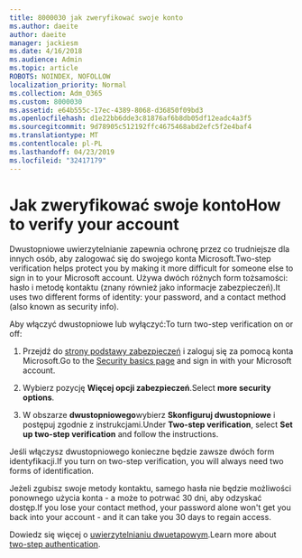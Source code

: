 ```yaml
---
title: 8000030 jak zweryfikować swoje konto
ms.author: daeite
author: daeite
manager: jackiesm
ms.date: 4/16/2018
ms.audience: Admin
ms.topic: article
ROBOTS: NOINDEX, NOFOLLOW
localization_priority: Normal
ms.collection: Adm_O365
ms.custom: 8000030
ms.assetid: e64b555c-17ec-4389-8068-d36850f09bd3
ms.openlocfilehash: d1e22bb6dde3c81876af6b8db05df12eadc4a3f5
ms.sourcegitcommit: 9d78905c512192ffc4675468abd2efc5f2e4baf4
ms.translationtype: MT
ms.contentlocale: pl-PL
ms.lasthandoff: 04/23/2019
ms.locfileid: "32417179"
---
```

# <a name="how-to-verify-your-account"></a><span data-ttu-id="3c507-102">Jak zweryfikować swoje konto</span><span class="sxs-lookup"><span data-stu-id="3c507-102">How to verify your account</span></span>

<span data-ttu-id="3c507-103">Dwustopniowe uwierzytelnianie zapewnia ochronę przez co trudniejsze dla innych osób, aby zalogować się do swojego konta Microsoft.</span><span class="sxs-lookup"><span data-stu-id="3c507-103">Two-step verification helps protect you by making it more difficult for someone else to sign in to your Microsoft account.</span></span> <span data-ttu-id="3c507-104">Używa dwóch różnych form tożsamości: hasło i metodę kontaktu (znany również jako informacje zabezpieczeń).</span><span class="sxs-lookup"><span data-stu-id="3c507-104">It uses two different forms of identity: your password, and a contact method (also known as security info).</span></span> 
  
<span data-ttu-id="3c507-105">Aby włączyć dwustopniowe lub wyłączyć:</span><span class="sxs-lookup"><span data-stu-id="3c507-105">To turn two-step verification on or off:</span></span>
  
1. <span data-ttu-id="3c507-106">Przejdź do [strony podstawy zabezpieczeń](https://go.microsoft.com/fwlink/?linkid=842325) i zaloguj się za pomocą konta Microsoft.</span><span class="sxs-lookup"><span data-stu-id="3c507-106">Go to the [Security basics page](https://go.microsoft.com/fwlink/?linkid=842325) and sign in with your Microsoft account.</span></span> 
    
2. <span data-ttu-id="3c507-107">Wybierz pozycję **Więcej opcji zabezpieczeń**.</span><span class="sxs-lookup"><span data-stu-id="3c507-107">Select **more security options**.</span></span> 
    
3. <span data-ttu-id="3c507-108">W obszarze **dwustopniowego**wybierz **Skonfiguruj dwustopniowe** i postępuj zgodnie z instrukcjami.</span><span class="sxs-lookup"><span data-stu-id="3c507-108">Under **Two-step verification**, select **Set up two-step verification** and follow the instructions.</span></span> 
    
<span data-ttu-id="3c507-109">Jeśli włączysz dwustopniowego konieczne będzie zawsze dwóch form identyfikacji.</span><span class="sxs-lookup"><span data-stu-id="3c507-109">If you turn on two-step verification, you will always need two forms of identification.</span></span>
  
<span data-ttu-id="3c507-110">Jeżeli zgubisz swoje metody kontaktu, samego hasła nie będzie możliwości ponownego użycia konta - a może to potrwać 30 dni, aby odzyskać dostęp.</span><span class="sxs-lookup"><span data-stu-id="3c507-110">If you lose your contact method, your password alone won't get you back into your account - and it can take you 30 days to regain access.</span></span> 
  
<span data-ttu-id="3c507-111">Dowiedz się więcej o [uwierzytelnianiu dwuetapowym](https://go.microsoft.com/fwlink/?linkid=872270).</span><span class="sxs-lookup"><span data-stu-id="3c507-111">Learn more about [two-step authentication](https://go.microsoft.com/fwlink/?linkid=872270).</span></span>
  


